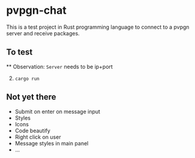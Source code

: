 # pvpgn-chat

This is a test project in Rust programming language to connect to a pvpgn server and receive packages.

## To test

** Observation: `Server` needs to be ip+port

2. `cargo run`

## Not yet there
* Submit on enter on message input
* Styles
* Icons
* Code beautify
* Right click on user
* Message styles in main panel
* ...
